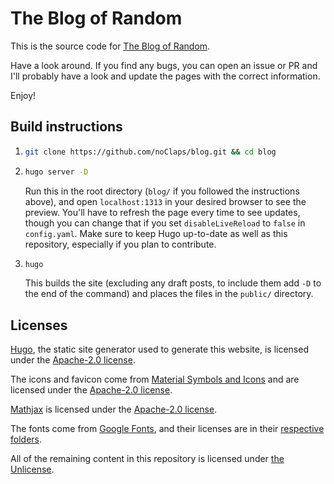 # The Blog of Random

This is the source code for [The Blog of Random](https://blog.zerolimits.dev).

Have a look around. If you find any bugs, you can open an issue or PR and I'll probably have a look and update the pages with the correct information.

Enjoy!

## Build instructions

1.  ```bash
    git clone https://github.com/noClaps/blog.git && cd blog
    ```

2.  ```bash
    hugo server -D
    ```
    Run this in the root directory (`blog/` if you followed the instructions above), and open `localhost:1313` in your desired browser to see the preview. You'll have to refresh the page every time to see updates, though you can change that if you set `disableLiveReload` to `false` in `config.yaml`. Make sure to keep Hugo up-to-date as well as this repository, especially if you plan to contribute.

3. ```bash
   hugo
   ```
   This builds the site (excluding any draft posts, to include them add `-D` to the end of the command) and places the files in the `public/` directory.
    

## Licenses

[Hugo](https://gohugo.io), the static site generator used to generate this website, is licensed under the [Apache-2.0 license](https://github.com/gohugoio/hugo/blob/master/LICENSE).

The icons and favicon come from [Material Symbols and Icons](https://fonts.google.com/icons) and are licensed under the [Apache-2.0 license](https://www.apache.org/licenses/LICENSE-2.0.html).

[Mathjax](https://mathjax.org) is licensed under the [Apache-2.0 license](https://github.com/mathjax/MathJax-src/blob/master/LICENSE).

The fonts come from [Google Fonts](https://fonts.google.com), and their licenses are in their [respective folders](static/fonts).

All of the remaining content in this repository is licensed under [the Unlicense](LICENSE).
